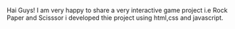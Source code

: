Hai Guys!
I am very happy to share a very interactive game project i.e Rock Paper and Scisssor
i developed thie project using html,css and javascript.
